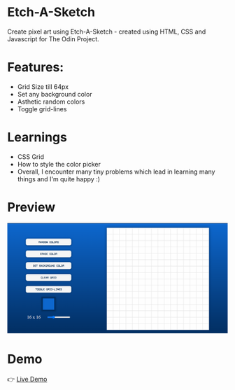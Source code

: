 # Etch-A-Sketch
Create pixel art using Etch-A-Sketch - created using HTML, CSS and Javascript for The Odin Project.</br>

# Features:
* Grid Size till 64px
* Set any background color
* Asthetic random colors
* Toggle grid-lines

# Learnings
* CSS Grid</br>
* How to style the color picker 
* Overall, I encounter many tiny problems which lead in learning many things and I'm quite happy :) </br>

# Preview
![image](./etch-a-sketch.png)

# Demo
👉 [Live Demo](https://ruchita1010.github.io/etch-a-sketch/)